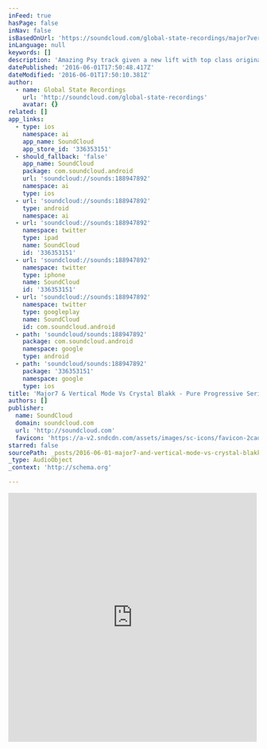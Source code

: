 ```yaml
---
inFeed: true
hasPage: false
inNav: false
isBasedOnUrl: 'https://soundcloud.com/global-state-recordings/major7vertical-mode-capital-monkey-vs-crystal-blakk-pure-progressive-serial-killer'
inLanguage: null
keywords: []
description: 'Amazing Psy track given a new lift with top class original vocals from Crystal Blakk & rubbed up by Lunatic Boy.... Buy the original version here... http://www.beatport.com/track/pure-progressive-original-mix/5052994'
datePublished: '2016-06-01T17:50:48.417Z'
dateModified: '2016-06-01T17:50:10.381Z'
author:
  - name: Global State Recordings
    url: 'http://soundcloud.com/global-state-recordings'
    avatar: {}
related: []
app_links:
  - type: ios
    namespace: ai
    app_name: SoundCloud
    app_store_id: '336353151'
  - should_fallback: 'false'
    app_name: SoundCloud
    package: com.soundcloud.android
    url: 'soundcloud://sounds:188947892'
    namespace: ai
    type: ios
  - url: 'soundcloud://sounds:188947892'
    type: android
    namespace: ai
  - url: 'soundcloud://sounds:188947892'
    namespace: twitter
    type: ipad
    name: SoundCloud
    id: '336353151'
  - url: 'soundcloud://sounds:188947892'
    namespace: twitter
    type: iphone
    name: SoundCloud
    id: '336353151'
  - url: 'soundcloud://sounds:188947892'
    namespace: twitter
    type: googleplay
    name: SoundCloud
    id: com.soundcloud.android
  - path: 'soundcloud/sounds:188947892'
    package: com.soundcloud.android
    namespace: google
    type: android
  - path: 'soundcloud/sounds:188947892'
    package: '336353151'
    namespace: google
    type: ios
title: 'Major7 & Vertical Mode Vs Crystal Blakk - Pure Progressive Serial Killer (Lunatic Boy Bootleg) by Global State Recordings'
authors: []
publisher:
  name: SoundCloud
  domain: soundcloud.com
  url: 'http://soundcloud.com'
  favicon: 'https://a-v2.sndcdn.com/assets/images/sc-icons/favicon-2cadd14b.ico'
starred: false
sourcePath: _posts/2016-06-01-major7-and-vertical-mode-vs-crystal-blakk-pure-progressive-s.md
_type: AudioObject
_context: 'http://schema.org'

---
```

<iframe src="https://cdn.embedly.com/widgets/media.html?src=https%3A%2F%2Fw.soundcloud.com%2Fplayer%2F%3Fvisual%3Dtrue%26url%3Dhttp%253A%252F%252Fapi.soundcloud.com%252Ftracks%252F188947892%26show_artwork%3Dtrue&amp;url=https%3A%2F%2Fsoundcloud.com%2Fglobal-state-recordings%2Fmajor7vertical-mode-capital-monkey-vs-crystal-blakk-pure-progressive-serial-killer&amp;image=http%3A%2F%2Fi1.sndcdn.com%2Fartworks-000105267569-8ro0up-t500x500.jpg&amp;key=b7d04c9b404c499eba89ee7072e1c4f7&amp;type=text%2Fhtml&amp;schema=soundcloud" width="500" height="500" scrolling="no" frameborder="0" allowfullscreen="" style=""></iframe>